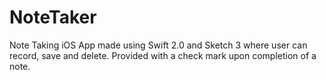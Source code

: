 # NoteTaker
Note Taking iOS App made using Swift 2.0 and Sketch 3 where user can record, save and delete. Provided with a check mark upon completion of a note.
